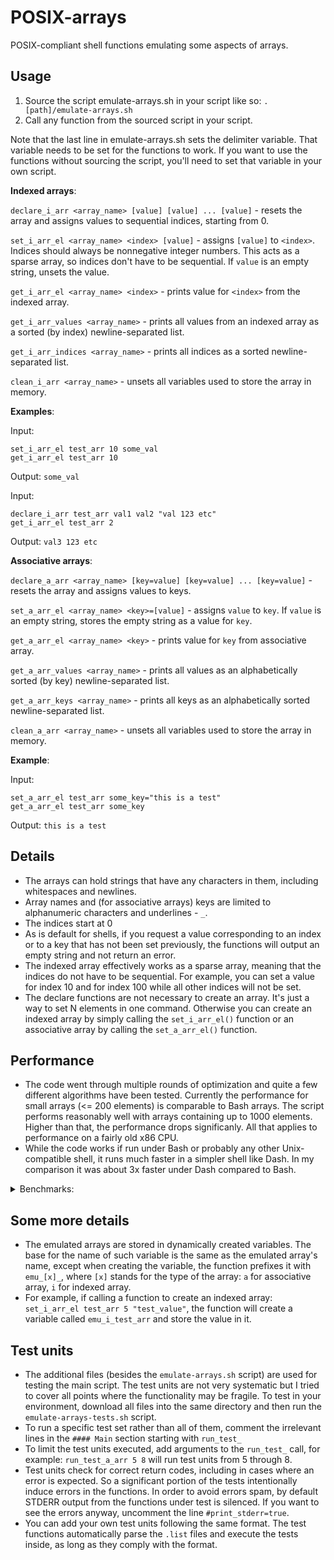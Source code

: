 # POSIX-arrays
POSIX-compliant shell functions emulating some aspects of arrays.

## Usage
1) Source the script emulate-arrays.sh in your script like so: `. [path]/emulate-arrays.sh`
2) Call any function from the sourced script in your script.

Note that the last line in emulate-arrays.sh sets the delimiter variable. That variable needs to be set for the functions to work. If you want to use the functions without sourcing the script, you'll need to set that variable in your own script.

**Indexed arrays**:

`declare_i_arr <array_name> [value] [value] ... [value]` - resets the array and assigns values to sequential indices, starting from 0.

`set_i_arr_el <array_name> <index> [value]` - assigns `[value]` to `<index>`. Indices should always be nonnegative integer numbers. This acts as a sparse array, so indices don't have to be sequential. If `value` is an empty string, unsets the value.

`get_i_arr_el <array_name> <index>` - prints value for `<index>` from the indexed array.

`get_i_arr_values <array_name>` - prints all values from an indexed array as a sorted (by index) newline-separated list.

`get_i_arr_indices <array_name>` - prints all indices as a sorted newline-separated list.

`clean_i_arr <array_name>` - unsets all variables used to store the array in memory.

**Examples**:

Input:

```
set_i_arr_el test_arr 10 some_val
get_i_arr_el test_arr 10
```

Output: `some_val`

Input:

```
declare_i_arr test_arr val1 val2 "val 123 etc"
get_i_arr_el test_arr 2
```

Output: `val3 123 etc`

**Associative arrays**:

`declare_a_arr <array_name> [key=value] [key=value] ... [key=value]` - resets the array and assigns values to keys.

`set_a_arr_el <array_name> <key>=[value]` - assigns `value` to `key`. If `value` is an empty string, stores the empty string as a value for `key`.

`get_a_arr_el <array_name> <key>` - prints value for `key` from associative array.

`get_a_arr_values <array_name>` - prints all values as an alphabetically sorted (by key) newline-separated list.

`get_a_arr_keys <array_name>` - prints all keys as an alphabetically sorted newline-separated list.

`clean_a_arr <array_name>` - unsets all variables used to store the array in memory.

**Example**:

Input:

```
set_a_arr_el test_arr some_key="this is a test"
get_a_arr_el test_arr some_key
```

Output: `this is a test`

## Details
- The arrays can hold strings that have any characters in them, including whitespaces and newlines.
- Array names and (for associative arrays) keys are limited to alphanumeric characters and underlines - `_`.
- The indices start at 0
- As is default for shells, if you request a value corresponding to an index or to a key that has not been set previously, the functions will output an empty string and not return an error.
- The indexed array effectively works as a sparse array, meaning that the indices do not have to be sequential. For example, you can set a value for index 10 and for index 100 while all other indices will not be set.
- The declare functions are not necessary to create an array. It's just a way to set N elements in one command. Otherwise you can create an indexed array by simply calling the `set_i_arr_el()` function or an associative array by calling the `set_a_arr_el()` function.

## Performance
- The code went through multiple rounds of optimization and quite a few different algorithms have been tested. Currently the performance for small arrays (<= 200 elements) is comparable to Bash arrays. The script performs reasonably well with arrays containing up to 1000 elements. Higher than that, the performance drops significanly. All that applies to performance on a fairly old x86 CPU.
- While the code works if run under Bash or probably any other Unix-compatible shell, it runs much faster in a simpler shell like Dash. In my comparison it was about 3x faster under Dash compared to Bash.

<details> <summary> Benchmarks: </summary>

Measured on i7-4770 with 40-characters strings in each element. For associative arrays, measured with 16-18 characters keys.

10 elements array:

| Array type     |    Test          |       Time  |
| -------------|--------------------------|-------|
| Indexed    |   set individual elements  | 1ms   |
| Indexed    |   get individual elements  | 1ms   |
| Indexed    |   get all elements    |      2ms   |
| Associative  | set individual elements  | 1ms   |
| Associative  | get individual elements  | 1ms   |
| Associative  | get all elements    |      2ms   |

100 elements array:

| Array type     |    Test          |       Time  |
| -------------|--------------------------|-------|
| Indexed    |   set individual elements  | 3ms   |
| Indexed    |   get individual elements  | 3ms   |
| Indexed    |   get all elements    |      2ms   |
| Associative  | set individual elements  | 3ms   |
| Associative  | get individual elements  | 3ms   |
| Associative  | get all elements    |      2ms   |

500 elements array:

| Array type     |    Test          |       Time  |
| -------------|--------------------------|-------|
| Indexed    |   set individual elements  | 11ms  |
| Indexed    |   get individual elements  | 7ms   |
| Indexed    |   get all elements    |      4ms   |
| Associative  | set individual elements  | 14ms  |
| Associative  | get individual elements  | 7ms   |
| Associative  | get all elements    |      4ms   |

1000 elements array:

| Array type     |    Test          |       Time  |
| -------------|--------------------------|-------|
| Indexed    |   set elements        |      18ms  |
| Indexed    |   get elements        |      14ms  |
| Indexed    |   get all elements    |      7ms   |
| Associative  | set individual elements  | 27ms  |
| Associative  | get individual elements  | 15ms  |
| Associative  | get all elements    |      7ms   |

5000 elements array:

| Array type     |    Test          |       Time  |
| -------------|--------------------------|-------|
| Indexed    |   set individual elements  | 135ms |
| Indexed    |   get individual elements  | 90ms  |
| Indexed    |   get all elements    |      80ms  |
| Associative  | set individual elements  | 340ms |
| Associative  | get individual elements  | 90ms |
| Associative  | get all elements    |      50ms  |

10000 elements array:

| Array type     |    Test          |       Time  |
| -------------|--------------------------|-------|
| Indexed    |   set individual elements  | 500ms |
| Indexed    |   get individual elements  | 200ms |
| Indexed    |   get all elements    |      320ms |
| Associative  | set individual elements  |1280ms |
| Associative  | get individual elements  | 230ms |
| Associative  | get all elements    |      160ms |

</details>

## Some more details
- The emulated arrays are stored in dynamically created variables. The base for the name of such variable is the same as the emulated array's name, except when creating the variable, the function prefixes it with `emu_[x]_`, where `[x]` stands for the type of the array: `a` for associative array, `i` for indexed array.
- For example, if calling a function to create an indexed array: `set_i_arr_el test_arr 5 "test_value"`, the function will create a variable called `emu_i_test_arr` and store the value in it.

## Test units
- The additional files (besides the `emulate-arrays.sh` script) are used for testing the main script. The test units are not very systematic but I tried to cover all points where the functionality may be fragile. To test in your environment, download all files into the same directory and then run the `emulate-arrays-tests.sh` script.
- To run a specific test set rather than all of them, comment the irrelevant lines in the `#### Main` section starting with `run_test_`
- To limit the test units executed, add arguments to the `run_test_` call, for example: `run_test_a_arr 5 8` will run test units from 5 through 8.
- Test units check for correct return codes, including in cases where an error is expected. So a significant portion of the tests intentionally induce errors in the functions. In order to avoid errors spam, by default STDERR output from the functions under test is silenced. If you want to see the errors anyway, uncomment the line `#print_stderr=true`.
- You can add your own test units following the same format. The test functions automatically parse the `.list` files and execute the tests inside, as long as they comply with the format.
